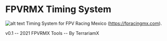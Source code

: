 # FPVRMX Timing System 

![alt text](https://www.fpvracingmx.com/wp-content/uploads/2020/12/fpvracinglogo-1080p-1-e1607093671897.png)
Timing System for FPV Racing Mexico (https://fpracingmx.com).

v0.1 -- 2021 FPVRMX Tools -- By TerrariamX
